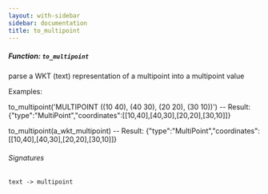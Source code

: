 ```yaml
---
layout: with-sidebar
sidebar: documentation
title: to_multipoint
---
```


##### Function: `to_multipoint`
parse a WKT (text) representation of a multipoint into a multipoint value

Examples:

  to_multipoint('MULTIPOINT ((10 40), (40 30), (20 20), (30 10))')
  -- Result: {"type":"MultiPoint","coordinates":[[10,40],[40,30],[20,20],[30,10]]}

  to_multipoint(a_wkt_multipoint)
  -- Result: {"type":"MultiPoint","coordinates":[[10,40],[40,30],[20,20],[30,10]]}

###### Signatures
    text -> multipoint


